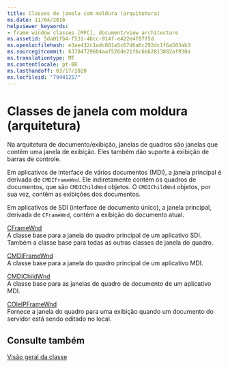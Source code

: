 ```yaml
---
title: Classes de janela com moldura (arquitetura)
ms.date: 11/04/2016
helpviewer_keywords:
- frame window classes [MFC], document/view architecture
ms.assetid: 5da01fb4-f531-46cc-914f-e422e4f07f5d
ms.openlocfilehash: e3ae432c1adc881a5c67d6a6c292dc1f6a583ab3
ms.sourcegitcommit: 63784729604aaf526de21f6c6b62813882af930a
ms.translationtype: MT
ms.contentlocale: pt-BR
ms.lasthandoff: 03/17/2020
ms.locfileid: "79441257"
---
```

# <a name="frame-window-classes-architecture"></a>Classes de janela com moldura (arquitetura)

Na arquitetura de documento/exibição, janelas de quadros são janelas que contêm uma janela de exibição. Eles também dão suporte à exibição de barras de controle.

Em aplicativos de interface de vários documentos (MDI), a janela principal é derivada de `CMDIFrameWnd`. Ele indiretamente contém os quadros de documentos, que são `CMDIChildWnd` objetos. O `CMDIChildWnd` objetos, por sua vez, contêm as exibições dos documentos.

Em aplicativos de SDI (interface de documento único), a janela principal, derivada de `CFrameWnd`, contém a exibição do documento atual.

[CFrameWnd](../mfc/reference/cframewnd-class.md)<br/>
A classe base para a janela do quadro principal de um aplicativo SDI. Também a classe base para todas as outras classes de janela do quadro.

[CMDIFrameWnd](../mfc/reference/cmdiframewnd-class.md)<br/>
A classe base para a janela do quadro principal de um aplicativo MDI.

[CMDIChildWnd](../mfc/reference/cmdichildwnd-class.md)<br/>
A classe base para as janelas de quadro de documento de um aplicativo MDI.

[COleIPFrameWnd](../mfc/reference/coleipframewnd-class.md)<br/>
Fornece a janela do quadro para uma exibição quando um documento do servidor está sendo editado no local.

## <a name="see-also"></a>Consulte também

[Visão geral da classe](../mfc/class-library-overview.md)
